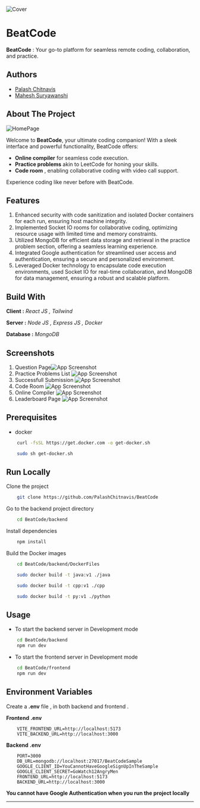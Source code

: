 ![Cover](https://github.com/PalashChitnavis/BeatCode/blob/master/frontend/public/cover.png)

# BeatCode

**BeatCode** : Your go-to platform for seamless remote coding, collaboration, and practice.

## Authors

- [Palash Chitnavis](https://www.github.com/PalashChitnavis)
- [Mahesh Suryawanshi](https://github.com/maheshcodes12)

## About The Project

![HomePage](https://github.com/PalashChitnavis/BeatCode/blob/master/frontend/public/home-page.png)

Welcome to **BeatCode**, your ultimate coding companion! With a sleek interface and powerful functionality, BeatCode offers:

- **Online compiler** for seamless code execution.
- **Practice problems** akin to LeetCode for honing your skills.
- **Code room** , enabling collaborative coding with video call support.

Experience coding like never before with BeatCode.

## Features

1. Enhanced security with code sanitization and isolated Docker containers for each run, ensuring host machine integrity.
2. Implemented Socket IO rooms for collaborative coding, optimizing resource usage with limited time and memory constraints.
3. Utilized MongoDB for efficient data storage and retrieval in the practice problem section, offering a seamless learning experience.
4. Integrated Google authentication for streamlined user access and authentication, ensuring a secure and personalized environment.
5. Leveraged Docker technology to encapsulate code execution environments, used Socket IO for real-time collaboration, and MongoDB for data management, ensuring a robust and scalable platform.

## Build With

**Client :** _React JS , Tailwind_

**Server :** _Node JS , Express JS , Docker_

**Database :** _MongoDB_

## Screenshots

1. Question Page![App Screenshot](https://github.com/PalashChitnavis/BeatCode/blob/master/frontend/public/question.png)
2. Practice Problems List
   ![App Screenshot](https://github.com/PalashChitnavis/BeatCode/blob/master/frontend/public/practice-problems.png)
3. Successfull Submission
   ![App Screenshot](https://github.com/PalashChitnavis/BeatCode/blob/master/frontend/public/successful.png)
4. Code Room
   ![App Screenshot](https://github.com/PalashChitnavis/BeatCode/blob/master/frontend/public/coderoom.png)
5. Online Compiler
   ![App Screenshot](https://github.com/PalashChitnavis/BeatCode/blob/master/frontend/public/compiler.png)
6. Leaderboard Page
   ![App Screenshot](https://github.com/PalashChitnavis/BeatCode/blob/master/frontend/public/leaderboard.png)

## Prerequisites

- docker

```bash
	curl -fsSL https://get.docker.com -o get-docker.sh
```

```bash
	sudo sh get-docker.sh
```

## Run Locally

Clone the project

```bash
	git clone https://github.com/PalashChitnavis/BeatCode
```

Go to the backend project directory

```bash
	cd BeatCode/backend
```

Install dependencies

```bash
	npm install
```

Build the Docker images

```bash
	cd BeatCode/backend/DockerFiles
```

```bash
	sudo docker build -t java:v1 ./java
```

```bash
	sudo docker build -t cpp:v1 ./cpp
```

```bash
	sudo docker build -t py:v1 ./python
```

## Usage

- To start the backend server in Development mode

```bash
	cd BeatCode/backend
	npm run dev
```

- To start the frontend server in Development mode

```bash
	cd BeatCode/frontend
	npm run dev
```

## Environment Variables

Create a **.env** file , in both backend and frontend .

**Frontend** **.env**

        VITE_FRONTEND_URL=http://localhost:5173
        VITE_BACKEND_URL=http://localhost:3000

**Backend** **.env**

        PORT=3000
        DB_URL=mongodb://localhost:27017/BeatCodeSample
        GOOGLE_CLIENT_ID=YouCannotHaveGoogleSignUpInTheSample
        GOOGLE_CLIENT_SECRET=GoWatch12AngryMen
        FRONTEND_URL=http://localhost:5173
        BACKEND_URL=http://localhost:3000

**You cannot have Google Authentication when you run the project locally**

---
